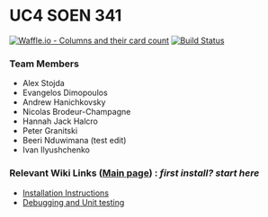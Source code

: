 # UC4 SOEN 341
[![Waffle.io - Columns and their card count](https://badge.waffle.io/alexstojda/SOEN341.svg?columns=all)](https://waffle.io/alexstojda/SOEN341) [![Build Status](https://travis-ci.org/alexstojda/SOEN341.svg?branch=master)](https://travis-ci.org/alexstojda/SOEN341) 

### Team Members
 - Alex Stojda
 - Evangelos Dimopoulos
 - Andrew Hanichkovsky
 - Nicolas Brodeur-Champagne
 - Hannah Jack Halcro
 - Peter Granitski
 - Beeri Nduwimana (test edit)
 - Ivan Ilyushchenko

### Relevant Wiki Links ([Main page](https://github.com/alexstojda/SOEN341/wiki)) : *first install? start here* 
- [Installation Instructions](https://github.com/alexstojda/SOEN341/wiki/Installation-Instructions)
- [Debugging and Unit testing](https://github.com/alexstojda/SOEN341/wiki/Debugging-and-Unit-testing)
